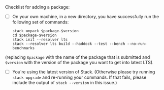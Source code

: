 Checklist for adding a package:

- [ ] On your own machine, in a new directory, you have successfully run the following set of commands:

      stack unpack $package-$version
      cd $package-$version
      stack init --resolver lts
      stack --resolver lts build --haddock --test --bench --no-run-benchmarks

(replacing `$package` with the name of the package that is submitted and `$version` with the version of the package you want to get into latest LTS).

- [ ] You're using the latest version of Stack. (Otherwise please try running `stack upgrade` and re-running your commands. If that fails, please include the output of `stack --version` in this issue.)
